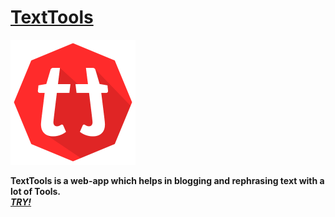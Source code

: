 <a href="http://progapanda.github.io">TextTools</a>
=========
<img width="200px" height= "200px" src="/icon128.png"/>


<strong>TextTools is a web-app which helps in blogging and rephrasing text with a lot of Tools. <br><em><a href="http://progapanda.github.io">TRY!</a> </em></strong>
